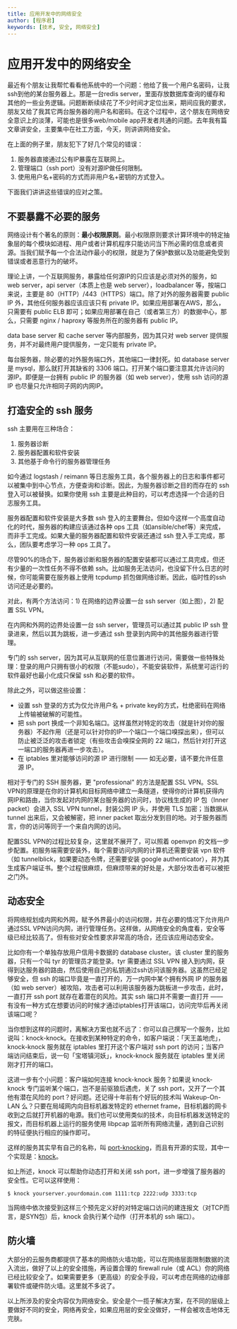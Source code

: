 ```yaml
---
title: 应用开发中的网络安全
author: [程序君]
keywords: [技术, 安全, 网络安全]
---
```


# 应用开发中的网络安全

最近有个朋友让我帮忙看看他系统中的一个问题：他给了我一个用户名密码，让我ssh到他的某台服务器上。那是一台redis server，里面存放数据库查询的缓存和其他的一些业务逻辑。问题断断续续花了不少时间才定位出来，期间应我的要求，朋友又给了我其它两台服务器的用户名和密码。在这个过程中，这个朋友在网络安全意识上的淡薄，可能也是很多web/mobile app开发者共通的问题。去年我有篇文章讲安全，主要集中在社工方面，今天，则讲讲网络安全。

在上面的例子里，朋友犯下了好几个常见的错误：

1. 服务器直接通过公有IP暴露在互联网上。
2. 管理端口（ssh port）没有对源IP做任何限制。
3. 使用用户名+密码的方式而非用户名+密钥的方式登入。

下面我们讲讲这些错误的应对之策。

## 不要暴露不必要的服务

网络设计有个著名的原则：__最小权限原则__。最小权限原则要求计算环境中的特定抽象层的每个模块如进程、用户或者计算机程序只能访问当下所必需的信息或者资源。当我们赋予每一个合法动作最小的权限，就是为了保护数据以及功能避免受到错误或者恶意行为的破坏。

理论上讲，一个互联网服务，暴露给任何源IP的只应该是必须对外的服务，如 web server，api server（本质上也是 web server），loadbalancer 等，按端口来说，主要是 80（HTTP）/443（HTTPS）端口。除了对外的服务器需要 public IP 外，其他任何服务器应该应该只有 private IP。如果应用部署在AWS，那么，只需要有 public ELB 即可；如果应用部署在自己（或者第三方）的数据中心，那么，只需要 nginx / haproxy 等服务所在的服务器有 public IP。

data base server 和 cache server 等内部服务，因为其只对 web server 提供服务，并不对最终用户提供服务，一定只能有 private IP。

每台服务器，除必要的对外服务端口外，其他端口一律封死。如 database server 是 mysql，那么就打开其缺省的 3306 端口。打开某个端口要注意其允许访问的源IP。即便是一台拥有 public IP 的服务器（如 web server），使用 ssh 访问的源 IP 也尽量只允许相同子网的内网IP。

## 打造安全的 ssh 服务

ssh 主要用在三种场合：

1. 服务器诊断
2. 服务器配置和软件安装
3. 其他基于命令行的服务器管理任务

如今通过 logstash / reimann 等日志服务工具，各个服务器上的日志和事件都可以被集中到中心节点，方便查询和诊断。因此，为服务器诊断之目的而存在的 ssh 登入可以被替换。如果你使用 ssh 主要是此种目的，可以考虑选择一个合适的日志服务工具。

服务器配置和软件安装是大多数 ssh 登入的主要舞台。但如今这样一个高度自动化的时代，服务器的构建应该通过各种 ops 工具（如ansible/chef等）来完成，而非手工完成。如果大量的服务器配置和软件安装还通过 ssh 登入手工完成，那么，团队要考虑学习一种 ops 工具了。

尽管90%的场合下，服务器诊断和服务器的配置安装都可以通过工具完成，但还有少量的一次性任务不得不依赖 ssh。比如服务无法访问，也没留下什么日志的时候，你可能需要在服务器上使用 tcpdump 抓包做网络诊断。因此，临时性的ssh访问还是必要的。

对此，有两个方法访问：1) 在网络的边界设置一台 ssh server（如上图），2) 配置 SSL VPN。

在内网和外网的边界处设置一台 ssh server，管理员可以通过其 public IP ssh 登录进来，然后以其为跳板，进一步通过 ssh 登录到内网中的其他服务器进行管理。

专门的 ssh server，因为其可从互联网的任意位置进行访问，需要做一些特殊处理：登录的用户只拥有很小的权限（不能sudo），不能安装软件，系统里可运行的软件最好也最小化成只保留 ssh 和必要的软件。

除此之外，可以做这些设置：

- 设置 ssh 登录的方式为仅允许用户名 + private key的方式，杜绝密码在网络上传输被破解的可能性。
- 把 ssh port 换成一个非知名端口。这样虽然对特定的攻击（就是针对你的服务器）不起作用（还是可以针对你的IP一个端口一个端口嗅探出来），但可以防止被泛泛的攻击者锁定（有些攻击会嗅探全网的 22 端口，然后针对打开这一端口的服务器再进一步攻击）。
- 在 iptables 里对能够访问的源 IP 进行限制 —— 如无必要，请不要允许任意源 IP。

相对于专门的 SSH 服务器，更 "professional" 的方法是配置 SSL VPN。SSL VPN的原理是在你的计算机和目标网络中建立一条隧道，使得你的计算机获得内网IP和路由，当你发起对内网的某台服务器的访问时，协议栈生成的 IP 包（Inner packet）会进入 SSL VPN tunnel，封装公网 IP 头，并使用 TLS 加密；当数据从 tunnel 出来后，又会被解密，把 inner packet 取出分发到目的地。对于服务器而言，你的访问等同于一个来自内网的访问。

配置SSL VPN的过程比较复杂，这里就不展开了，可以照着 openvpn 的文档一步步配置。初服务端需要安装外，每个需要访问内网的计算机还需要安装 vpn 软件（如 tunnelblick，如果要动态令牌，还需要安装 google authenticator），并为其生成客户端证书。整个过程很麻烦，但麻烦带来的好处是，大部分攻击者可以被拒之门外。

## 动态安全

将网络规划成内网和外网，赋予外界最小的访问权限，并在必要的情况下允许用户通过SSL VPN访问内网，进行管理任务。这样做，从网络安全的角度看，安全等级已经比较高了。但有些对安全性要求非常高的场合，还应该应用动态安全。

比如你有一个单独存放用户信用卡数据的 database cluster。该 cluster 里的服务器，只有一个叫 tyr 的管理员才能登录。tyr 需要通过 SSL VPN 接入到内网，获得到达服务器的路由，然后使用自己的私钥通过ssh访问该服务器。这虽然已经足够安全，但 ssh 的端口毕竟是一直打开的，万一内网中某个拥有外网 IP 的服务器（如 web server）被攻陷，攻击者可以利用该服务器为跳板进一步攻击，此时，一直打开 ssh port 就存在着潜在的风险。其实 ssh 端口并不需要一直打开 —— 有没有一种方式在想要访问的时候才通过iptables打开该端口，访问完毕后再关闭该端口呢？

当你想到这样的问题时，离解决方案也就不远了：你可以自己撰写一个服务，比如说叫：knock-knock。在接收到某种特定的命令，如客户端说：「天王盖地虎」，knock-knock 服务就在 iptables 里打开这个客户端对 ssh port 的访问；当客户端访问结束后，说一句「宝塔镇河妖」，knock-knock 服务就在 iptables 里关闭刚才打开的端口。

这进一步有个小问题：客户端如何连接 knock-knock 服务？如果说 knock-knock 专门监听某个端口，岂不是前驱狼后遇虎，关了 ssh port，又开了一个其他有潜在风险的 port？好问题。还记得十年前有个好玩的技术叫 Wakeup-On-LAN 么？只要在局域网内向目标机器发特定的 ethernet frame，目标机器的网卡收到之后就打开机器的电源。我们也可以使用类似的技术，向目标机器发送特定的报文，而目标机器上运行的服务使用 libpcap 监听所有网络流量，遇到自己识别的特征便执行相应的操作即可。

这样的服务其实早有自己的名称，叫 [port-knocking](https://en.wikipedia.org/wiki/Port_knocking)，而且有开源的实现，其中一个实现是：[knock](https://github.com/jvinet/knock)。

如上所述，knock 可以帮助你动态打开和关闭 ssh port，进一步增强了服务器的安全性。它可以这样使用：

```
$ knock yourserver.yourdomain.com 1111:tcp 2222:udp 3333:tcp
```

当网络中依次接受到这样三个预先定义好的对特定端口访问的建连报文（对TCP而言，是SYN包）后，knock 会执行某个动作（打开本机的 ssh 端口）。

## 防火墙

大部分的云服务商都提供了基本的网络防火墙功能，可以在网络层面限制数据的流入流出，做好了以上的安全措施，再设置合理的 firewall rule（或 ACL）你的网络已经比较安全了。如果需要更多（更高级）的安全手段，可以考虑在网络的边缘部署软件或硬件防火墙。这里就不多说了。

以上所涉及的安全内容仅为网络安全。安全是个一揽子解决方案，在不同的层级上要做好不同的安全，网络再安全，如果应用层的安全没做好，一样会被攻击地体无完肤。
